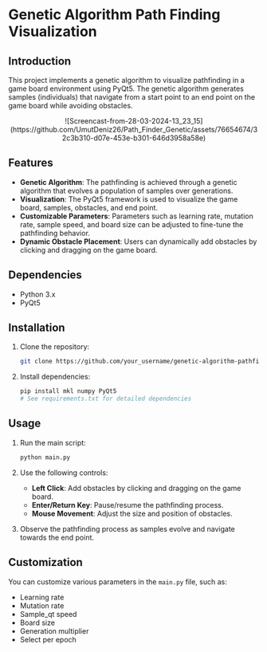 # Genetic Algorithm Path Finding Visualization

## Introduction
This project implements a genetic algorithm to visualize pathfinding in a game board environment using PyQt5. The genetic algorithm generates samples (individuals) that navigate from a start point to an end point on the game board while avoiding obstacles. 

<p align="center">
  ![Screencast-from-28-03-2024-13_23_15](https://github.com/UmutDeniz26/Path_Finder_Genetic/assets/76654674/32c3b310-d07e-453e-b301-646d3958a58e)
</p>



## Features
- **Genetic Algorithm**: The pathfinding is achieved through a genetic algorithm that evolves a population of samples over generations.
- **Visualization**: The PyQt5 framework is used to visualize the game board, samples, obstacles, and end point.
- **Customizable Parameters**: Parameters such as learning rate, mutation rate, sample speed, and board size can be adjusted to fine-tune the pathfinding behavior.
- **Dynamic Obstacle Placement**: Users can dynamically add obstacles by clicking and dragging on the game board.

## Dependencies
- Python 3.x
- PyQt5

## Installation
1. Clone the repository:
   ```bash
   git clone https://github.com/your_username/genetic-algorithm-pathfinding.git
   ```

2. Install dependencies:
   ```bash
   pip install mkl numpy PyQt5
   # See requirements.txt for detailed dependencies
   ```


## Usage
1. Run the main script:
   ```bash
   python main.py
   ```

2. Use the following controls:
   - **Left Click**: Add obstacles by clicking and dragging on the game board.
   - **Enter/Return Key**: Pause/resume the pathfinding process.
   - **Mouse Movement**: Adjust the size and position of obstacles.

3. Observe the pathfinding process as samples evolve and navigate towards the end point.

## Customization
You can customize various parameters in the `main.py` file, such as:
- Learning rate
- Mutation rate
- Sample_qt speed
- Board size
- Generation multiplier
- Select per epoch
